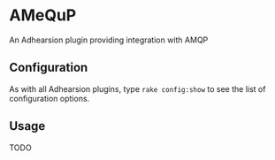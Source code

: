 AMeQuP
=========

An Adhearsion plugin providing integration with AMQP

Configuration
-------------

As with all Adhearsion plugins, type `rake config:show` to see the list of configuration options.

Usage
-----

TODO
